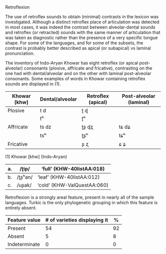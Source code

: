 Retroflexion

The use of retroflex sounds to obtain (minimal) contrasts in the lexicon
was investigated. Although a distinct retroflex place of articulation
was detected in most cases, it was indeed the contrast between
alveolar-dental sounds and retroflex (or retracted) sounds with the same
manner of articulation that was taken as diagnostic rather than the
presence of a very specific tongue shape. For some of the languages, and
for some of the subsets, the contrast is probably better described as
apical (or subapical) vs laminal pronunciation.

The inventory of Indo-Aryan Khowar has eight retroflex (or apical
post-alveolar) consonants (plosive, affricate and fricative),
contrasting on the one had with dental/alveolar and on the other with
laminal post-alveolar consonants. Some examples of words in Khowar
containing retroflex sounds are displayed in ‎(1).

| **Khowar \[khw\]** | **Dental/alveolar** | **Retroflex (apical)** | **Post-alveolar (laminal)** |
|--------------------|---------------------|------------------------|-----------------------------|
| Plosive            | t d                 | ʈ ɖ                    |                             |
|                    | tʰ                  | ʈʰ                     |                             |
| Affricate          | ts dz               | ʈʂ ɖʐ                  | tɕ dʑ                       |
|                    | tsʰ                 | ʈʂʰ                    | tɕʰ                         |
| Fricative          |                     | ʂ ʐ                    | ɕ ʑ                         |

(1) <span id="_Ref12343426" class="anchor"></span>Khowar
    \[khw\] (Indo-Aryan)

| a.  | /ʈip/   | ‘full’ (KHW-40listAA:018)   |
|-----|---------|-----------------------------|
| b.  | /ʈʂʰan/ | ‘leaf’ (KHW-40listAA:012)   |
| c.  | /uʂak/  | ‘cold’ (KHW-ValQuestAA:060) |

Retroflexion is a strongly areal feature, present in nearly all of the
sample languages. Turkic is the only phylogenetic grouping in which this
feature is entirely absent.

| Feature value | \# of varieties displaying it | %   |
|---------------|-------------------------------|-----|
| Present       | 54                            | 92  |
| Absent        | 5                             | 8   |
| Indeterminate | 0                             | 0   |


